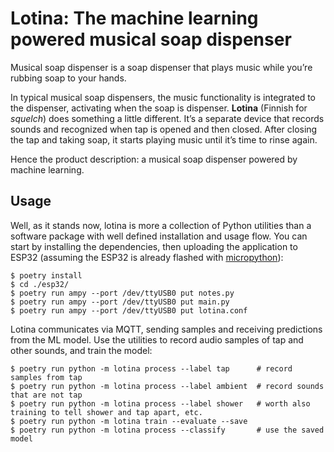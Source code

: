 # Lotina: The machine learning powered musical soap dispenser

Musical soap dispenser is a soap dispenser that plays music while you’re rubbing
soap to your hands.

In typical musical soap dispensers, the music functionality is integrated to the
dispenser, activating when the soap is dispenser. **Lotina** (Finnish for
*squelch*) does something a little different. It’s a separate device that
records sounds and recognized when tap is opened and then closed. After closing
the tap and taking soap, it starts playing music until it’s time to rinse again.

Hence the product description: a musical soap dispenser powered by machine
learning.

## Usage

Well, as it stands now, lotina is more a collection of Python utilities than a
software package with well defined installation and usage flow. You can start
by installing the dependencies, then uploading the application to ESP32
(assuming the ESP32 is already flashed with
[micropython](https://micropython.org/)):

```
$ poetry install
$ cd ./esp32/
$ poetry run ampy --port /dev/ttyUSB0 put notes.py
$ poetry run ampy --port /dev/ttyUSB0 put main.py
$ poetry run ampy --port /dev/ttyUSB0 put lotina.conf
```

Lotina communicates via MQTT, sending samples and receiving predictions from the
ML model. Use the utilities to record audio samples of tap and other sounds, and
train the model:

```
$ poetry run python -m lotina process --label tap      # record samples from tap
$ poetry run python -m lotina process --label ambient  # record sounds that are not tap
$ poetry run python -m lotina process --label shower   # worth also training to tell shower and tap apart, etc.
$ poetry run python -m lotina train --evaluate --save
$ poetry run python -m lotina process --classify       # use the saved model
```
